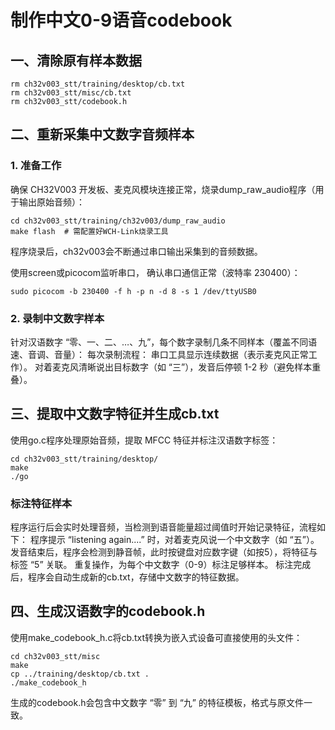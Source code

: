 # 制作中文0-9语音codebook

## 一、清除原有样本数据

    rm ch32v003_stt/training/desktop/cb.txt
    rm ch32v003_stt/misc/cb.txt
    rm ch32v003_stt/codebook.h

## 二、重新采集中文数字音频样本
### 1. 准备工作
确保 CH32V003 开发板、麦克风模块连接正常，烧录dump_raw_audio程序（用于输出原始音频）：


    cd ch32v003_stt/training/ch32v003/dump_raw_audio
    make flash  # 需配置好WCH-Link烧录工具


程序烧录后，ch32v003会不断通过串口输出采集到的音频数据。

使用screen或picocom监听串口， 确认串口通信正常（波特率 230400）：

    sudo picocom -b 230400 -f h -p n -d 8 -s 1 /dev/ttyUSB0

### 2. 录制中文数字样本
针对汉语数字 “零、一、二、…、九”，每个数字录制几条不同样本（覆盖不同语速、音调、音量）：
每次录制流程：
串口工具显示连续数据（表示麦克风正常工作）。
对着麦克风清晰说出目标数字（如 “三”），发音后停顿 1-2 秒（避免样本重叠）。




## 三、提取中文数字特征并生成cb.txt
使用go.c程序处理原始音频，提取 MFCC 特征并标注汉语数字标签：

    cd ch32v003_stt/training/desktop/
    make
    ./go

### 标注特征样本
程序运行后会实时处理音频，当检测到语音能量超过阈值时开始记录特征，流程如下：
程序提示 “listening again....” 时，对着麦克风说一个中文数字（如 “五”）。
发音结束后，程序会检测到静音帧，此时按键盘对应数字键（如按5），将特征与标签 “5” 关联。
重复操作，为每个中文数字（0-9）标注足够样本。
标注完成后，程序会自动生成新的cb.txt，存储中文数字的特征数据。




## 四、生成汉语数字的codebook.h
使用make_codebook_h.c将cb.txt转换为嵌入式设备可直接使用的头文件：

    cd ch32v003_stt/misc
    make
    cp ../training/desktop/cb.txt .
    ./make_codebook_h

生成的codebook.h会包含中文数字 “零” 到 “九” 的特征模板，格式与原文件一致。


